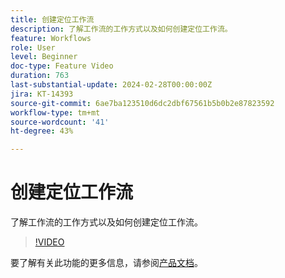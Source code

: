 ```yaml
---
title: 创建定位工作流
description: 了解工作流的工作方式以及如何创建定位工作流。
feature: Workflows
role: User
level: Beginner
doc-type: Feature Video
duration: 763
last-substantial-update: 2024-02-28T00:00:00Z
jira: KT-14393
source-git-commit: 6ae7ba123510d6dc2dbf67561b5b0b2e87823592
workflow-type: tm+mt
source-wordcount: '41'
ht-degree: 43%

---
```



# 创建定位工作流

了解工作流的工作方式以及如何创建定位工作流。

>[!VIDEO](https://video.tv.adobe.com/v/3425873/?learn=on)


要了解有关此功能的更多信息，请参阅[产品文档](https://experienceleague.adobe.com/docs/campaign-web/v8/wf/gs-workflows.html)。
